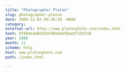 ```yaml
---
title: "Photographer Platon"
slug: photographer-platon
date: 2008-12-03 09:39:29 -0600
category: 
external-url: http://www.platonphoto.com/index.html
hash: 0f8b4eab8d3d1b48e9ee50aed7103fa8
year: 2008
month: 12
scheme: http
host: www.platonphoto.com
path: /index.html

---
```



